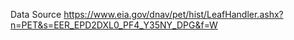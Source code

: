 Data Source
https://www.eia.gov/dnav/pet/hist/LeafHandler.ashx?n=PET&s=EER_EPD2DXL0_PF4_Y35NY_DPG&f=W
